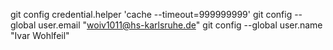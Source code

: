 git config credential.helper 'cache --timeout=999999999'
git config --global user.email "woiv1011@hs-karlsruhe.de"
git config --global user.name "Ivar Wohlfeil"